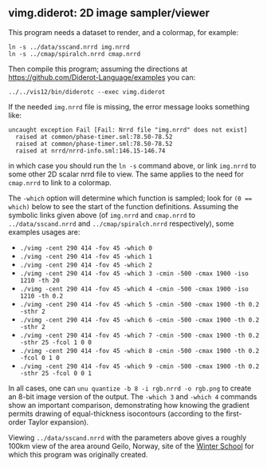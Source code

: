 ## vimg.diderot: 2D image sampler/viewer

This program needs a dataset to render, and a colormap, for example:

	ln -s ../data/sscand.nrrd img.nrrd
	ln -s ../cmap/spiralch.nrrd cmap.nrrd

Then compile this program; assuming the directions at
https://github.com/Diderot-Language/examples you can:

	../../vis12/bin/diderotc --exec vimg.diderot

If the needed `img.nrrd` file is missing, the error message looks something like:

	uncaught exception Fail [Fail: Nrrd file "img.nrrd" does not exist]
	  raised at common/phase-timer.sml:78.50-78.52
	  raised at common/phase-timer.sml:78.50-78.52
	  raised at nrrd/nrrd-info.sml:146.15-146.74

in which case you should run the `ln -s` command above, or link `img.nrrd`
to some other 2D scalar nrrd file to view.  The same applies to the need
for `cmap.nrrd` to link to a colormap.

The `-which` option will determine which function is sampled; look
for `(0 == which)` below to see the start of the function definitions.
Assuming the symbolic links given above (of `img.nrrd`
and `cmap.nrrd` to `../data/sscand.nrrd` and `../cmap/spiralch.nrrd`
respectively), some examples usages are:
* `./vimg -cent 290 414 -fov 45 -which 0`
* `./vimg -cent 290 414 -fov 45 -which 1`
* `./vimg -cent 290 414 -fov 45 -which 2`
* `./vimg -cent 290 414 -fov 45 -which 3 -cmin -500 -cmax 1900 -iso 1210 -th 20`
* `./vimg -cent 290 414 -fov 45 -which 4 -cmin -500 -cmax 1900 -iso 1210 -th 0.2`
* `./vimg -cent 290 414 -fov 45 -which 5 -cmin -500 -cmax 1900 -th 0.2 -sthr 2`
* `./vimg -cent 290 414 -fov 45 -which 6 -cmin -500 -cmax 1900 -th 0.2 -sthr 2`
* `./vimg -cent 290 414 -fov 45 -which 7 -cmin -500 -cmax 1900 -th 0.2 -sthr 25 -fcol 1 0 0`
* `./vimg -cent 290 414 -fov 45 -which 8 -cmin -500 -cmax 1900 -th 0.2 -fcol 0 1 0`
* `./vimg -cent 290 414 -fov 45 -which 9 -cmin -500 -cmax 1900 -th 0.2 -sthr 25 -fcol 0 0 1`

In all cases, one can `unu quantize -b 8 -i rgb.nrrd -o rgb.png` to create
an 8-bit image version of the output.  The `-which 3` and `-which 4` commands
show an important comparison, demonstrating how knowing the gradient permits
drawing of equal-thickness isocontours (according to the first-order Taylor
expansion).

Viewing `../data/sscand.nrrd` with the parameters above gives a roughly
100km view of the area around Geilo, Norway, site of the
[Winter School](http://www.sintef.no/projectweb/geilowinterschool/2016-scientific-visualization/)
for which this program was originally created.
